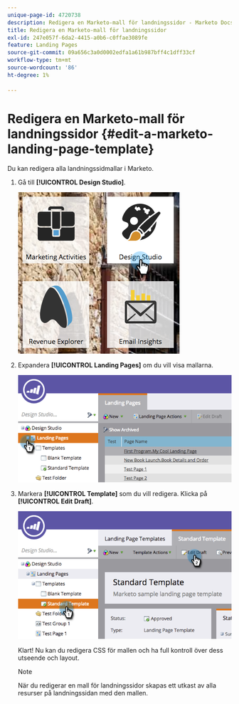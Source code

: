 ```yaml
---
unique-page-id: 4720738
description: Redigera en Marketo-mall för landningssidor - Marketo Docs - produktdokumentation
title: Redigera en Marketo-mall för landningssidor
exl-id: 247e057f-6da2-4415-a0b6-c0ffae3089fe
feature: Landing Pages
source-git-commit: 09a656c3a0d0002edfa1a61b987bff4c1dff33cf
workflow-type: tm+mt
source-wordcount: '86'
ht-degree: 1%

---
```


# Redigera en Marketo-mall för landningssidor {#edit-a-marketo-landing-page-template}

Du kan redigera alla landningssidmallar i Marketo.

1. Gå till **[!UICONTROL Design Studio]**.

   ![](assets/designstudio.png)

1. Expandera **[!UICONTROL Landing Pages]** om du vill visa mallarna.

   ![](assets/image2015-5-21-12-3a40-3a3.png)

1. Markera **[!UICONTROL Template]** som du vill redigera. Klicka på **[!UICONTROL Edit Draft]**.

   ![](assets/image2015-5-21-12-3a37-3a54.png)

   Klart! Nu kan du redigera CSS för mallen och ha full kontroll över dess utseende och layout.

   >[!NOTE]
   >
   >När du redigerar en mall för landningssidor skapas ett utkast av alla resurser på landningssidan med den mallen.
